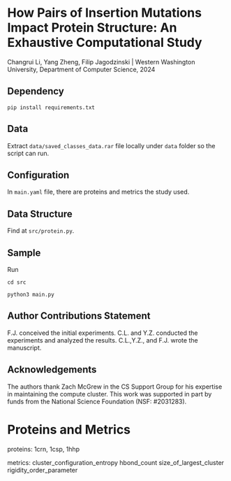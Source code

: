 # How Pairs of Insertion Mutations Impact Protein Structure: An Exhaustive Computational Study
Changrui Li, Yang Zheng, Filip Jagodzinski | Western Washington University, Department of Computer Science, 2024

## Dependency
```pip install requirements.txt```

## Data
Extract `data/saved_classes_data.rar` file locally under `data` folder so the script can run.


## Configuration
In `main.yaml` file, there are proteins and metrics the study used.

## Data Structure
Find at `src/protein.py`.

## Sample
Run 

```cd src```

```python3 main.py```

## Author Contributions Statement
F.J. conceived the initial experiments. C.L. and Y.Z. conducted the experiments and analyzed the results. C.L.,Y.Z., and F.J.
wrote the manuscript.

## Acknowledgements
The authors thank Zach McGrew in the CS Support Group for his expertise in maintaining the compute cluster. This work was supported in part by funds from the National Science Foundation (NSF: #2031283).

# Proteins and Metrics

proteins: 
1crn, 1csp, 1hhp

metrics: 
cluster_configuration_entropy
hbond_count
size_of_largest_cluster
rigidity_order_parameter

